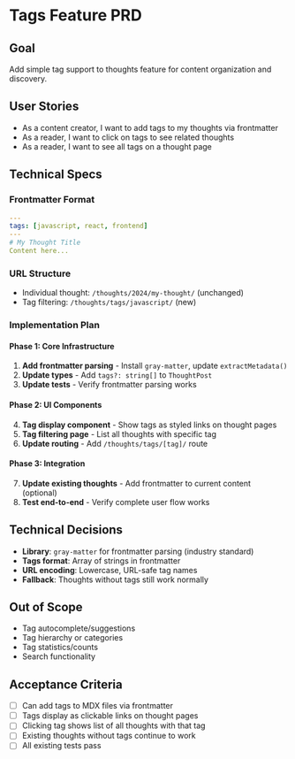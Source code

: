 # Tags Feature PRD

## Goal
Add simple tag support to thoughts feature for content organization and discovery.

## User Stories
- As a content creator, I want to add tags to my thoughts via frontmatter
- As a reader, I want to click on tags to see related thoughts
- As a reader, I want to see all tags on a thought page

## Technical Specs

### Frontmatter Format
```yaml
---
tags: [javascript, react, frontend]
---
# My Thought Title
Content here...
```

### URL Structure
- Individual thought: `/thoughts/2024/my-thought/` (unchanged)
- Tag filtering: `/thoughts/tags/javascript/` (new)

### Implementation Plan

#### Phase 1: Core Infrastructure
1. **Add frontmatter parsing** - Install `gray-matter`, update `extractMetadata()`
2. **Update types** - Add `tags?: string[]` to `ThoughtPost`
3. **Update tests** - Verify frontmatter parsing works

#### Phase 2: UI Components  
4. **Tag display component** - Show tags as styled links on thought pages
5. **Tag filtering page** - List all thoughts with specific tag
6. **Update routing** - Add `/thoughts/tags/[tag]/` route

#### Phase 3: Integration
7. **Update existing thoughts** - Add frontmatter to current content (optional)
8. **Test end-to-end** - Verify complete user flow works

## Technical Decisions
- **Library**: `gray-matter` for frontmatter parsing (industry standard)
- **Tags format**: Array of strings in frontmatter
- **URL encoding**: Lowercase, URL-safe tag names
- **Fallback**: Thoughts without tags still work normally

## Out of Scope
- Tag autocomplete/suggestions
- Tag hierarchy or categories  
- Tag statistics/counts
- Search functionality

## Acceptance Criteria
- [ ] Can add tags to MDX files via frontmatter
- [ ] Tags display as clickable links on thought pages
- [ ] Clicking tag shows list of all thoughts with that tag
- [ ] Existing thoughts without tags continue to work
- [ ] All existing tests pass
